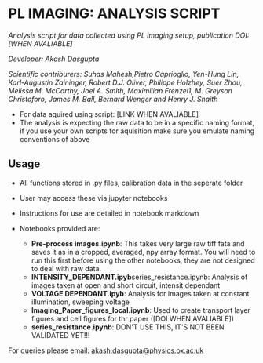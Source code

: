 # PL IMAGING: ANALYSIS SCRIPT
*Analysis script for data collected using PL imaging setup, publication DOI: [WHEN AVALIABLE]*

*Developer: Akash Dasgupta*

*Scientific contriburers: Suhas Mahesh,Pietro Caprioglio, Yen-Hung Lin, Karl-Augustin Zaininger, Robert D.J. Oliver, Philippe Holzhey, Suer Zhou, Melissa M. McCarthy, Joel A. Smith, Maximilian Frenzel1, M. Greyson Christoforo, James M. Ball, Bernard Wenger and Henry J. Snaith*

* For data aquired using script: [LINK WHEN AVALIABLE]
* The analysis is expecting the raw data to be in a specific naming format, if you use your own scripts for aquisition make sure you emulate naming conventions of above

## Usage
* All functions stored in .py files, calibration data in the seperate folder
* User may access these via jupyter notebooks
* Instructions for use are detailed in notebook markdown

* Notebooks provided are:
	* **Pre-process images.ipynb**: This takes very large raw tiff fata and saves it as in a cropped, averaged, npy array format. You will need to run this first before using the other notebooks, they are not designed to deal with raw data. 
	* **INTENSITY_DEPENDANT.ipyb**series_resistance.ipynb: Analysis of images taken at open and short circuit, intensit dependant
	* **VOLTAGE DEPENDANT.ipyb**: Analysis for images taken at constant illumination, sweeping voltage
	* **Imaging_Paper_figures_local.ipynb**: Used to create transport layer figures and cell figures for thr paper ([DOI WHEN AVALIABLE])
	* **series_resistance.ipynb**: DON'T USE THIS, IT'S NOT BEEN VALIDATED YET!!!
	
For queries please email: akash.dasgupta@physics.ox.ac.uk
